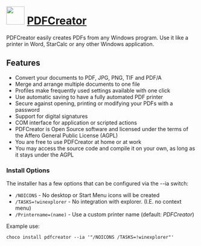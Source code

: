 # <img src="https://cdn.jsdelivr.net/gh/chocolatey/chocolatey-coreteampackages@6e52bf3b9392bc72475a3e254eab23578ccb9d0e/icons/PDFCreator.png" width="48" height="48"/> [PDFCreator](https://chocolatey.org/packages/PDFCreator)


PDFCreator easily creates PDFs from any Windows program. Use it like a printer in Word, StarCalc or any other Windows application.

## Features

- Convert your documents to PDF, JPG, PNG, TIF and PDF/A
- Merge and arrange multiple documents to one file
- Profiles make frequently used settings available with one click
- Use automatic saving to have a fully automated PDF printer
- Secure against opening, printing or modifying your PDFs with a password
- Support for digital signatures
- COM interface for application or scripted actions
- PDFCreator is Open Source software and licensed under the terms of the Affero General Public License (AGPL)
- You are free to use PDFCreator at home or at work
- You may access the source code and compile it on your own, as long as it stays under the AGPL

### Install Options
The installer has a few options that can be configured via the --ia switch:

- `/NOICONS` - No desktop or Start Menu icons will be created
- `/TASKS=!winexplorer` - No integration with explorer. (I.E. no context menu)
- `/Printername=(name)` - Use a custom printer name (default: *PDFCreator*)

Example use:

`choco install pdfcreator --ia '"/NOICONS /TASKS=!winexplorer"'`
